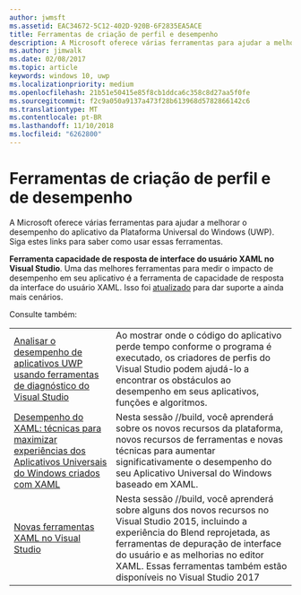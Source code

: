 ```yaml
---
author: jwmsft
ms.assetid: EAC34672-5C12-402D-920B-6F2835EA5ACE
title: Ferramentas de criação de perfil e desempenho
description: A Microsoft oferece várias ferramentas para ajudar a melhorar o desempenho do aplicativo da Plataforma Universal do Windows (UWP).
ms.author: jimwalk
ms.date: 02/08/2017
ms.topic: article
keywords: windows 10, uwp
ms.localizationpriority: medium
ms.openlocfilehash: 21b51e50415e85f8cb1ddca6c358c8d27aa5f0fe
ms.sourcegitcommit: f2c9a050a9137a473f28b613968d5782866142c6
ms.translationtype: MT
ms.contentlocale: pt-BR
ms.lasthandoff: 11/10/2018
ms.locfileid: "6262800"
---
```

# <a name="tools-for-profiling-and-performance"></a>Ferramentas de criação de perfil e de desempenho


A Microsoft oferece várias ferramentas para ajudar a melhorar o desempenho do aplicativo da Plataforma Universal do Windows (UWP). Siga estes links para saber como usar essas ferramentas.

**Ferramenta capacidade de resposta de interface do usuário XAML no Visual Studio**. Uma das melhores ferramentas para medir o impacto de desempenho em seu aplicativo é a ferramenta de capacidade de resposta da interface do usuário XAML. Isso foi [atualizado](http://blogs.msdn.com/b/wpf/archive/2015/01/14/new-ui-performance-analysis-tool-for-wpf-applications.aspx) para dar suporte a ainda mais cenários.

Consulte também:

|           |             |
|-----------|-------------|
| [Analisar o desempenho de aplicativos UWP usando ferramentas de diagnóstico do Visual Studio](https://msdn.microsoft.com/library/windows/apps/xaml/hh696636.aspx) | Ao mostrar onde o código do aplicativo perde tempo conforme o programa é executado, os criadores de perfis do Visual Studio podem ajudá-lo a encontrar os obstáculos ao desempenho em seus aplicativos, funções e algoritmos. |
| [Desempenho do XAML: técnicas para maximizar experiências dos Aplicativos Universais do Windows criados com XAML](https://channel9.msdn.com/Events/Build/2015/3-698) | Nesta sessão //build, você aprenderá sobre os novos recursos da plataforma, novos recursos de ferramentas e novas técnicas para aumentar significativamente o desempenho do seu Aplicativo Universal do Windows baseado em XAML. |
| [Novas ferramentas XAML no Visual Studio](https://channel9.msdn.com/Events/Build/2015/2-697) | Nesta sessão //build, você aprenderá sobre alguns dos novos recursos no Visual Studio 2015, incluindo a experiência do Blend reprojetada, as ferramentas de depuração de interface do usuário e as melhorias no editor XAML. Essas ferramentas também estão disponíveis no Visual Studio 2017 |
